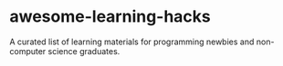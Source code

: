 # awesome-learning-hacks
A curated list of learning materials for programming newbies and non-computer science graduates. 
